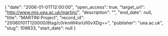 {
  "date": "2006-01-01T12:00:00", 
  "open_access": true, 
  "target_url": "http://www.mis.uea.ac.uk/martini/", 
  "description": "", 
  "end_date": null, 
  "title": "MARTINI Project", 
  "record_id": "20060101T120000/8tsg/c0rkmW4srUII0vXDg==", 
  "publisher": "uea.ac.uk", 
  "slug": 109833, 
  "start_date": null
}

